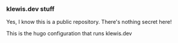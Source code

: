 ### klewis.dev stuff

Yes, I know this is a public repository. There's nothing secret here!

This is the hugo configuration that runs klewis.dev